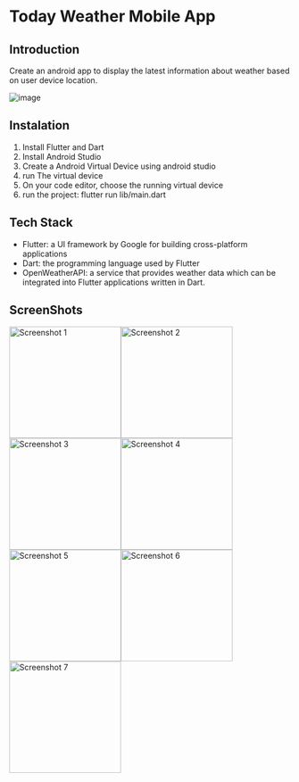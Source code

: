 # Today Weather Mobile App
## Introduction

Create an android app to display the latest information about weather based on user device location.

![image](https://github.com/Alvin-Saputra/Today-Weather-App/assets/145079710/91e9fb75-5c31-41cb-8f77-3da2677e2d33)

## Instalation
1. Install Flutter and Dart
2. Install Android Studio
3. Create a Android Virtual Device using android studio
4. run The virtual device
5. On your code editor, choose the running virtual device
6. run the project: flutter run lib/main.dart

## Tech Stack
- Flutter: a UI framework by Google for building cross-platform applications
- Dart: the programming language used by Flutter
- OpenWeatherAPI: a service that provides weather data which can be integrated into Flutter applications written in Dart.


## ScreenShots

<div style="display: flex; flex-wrap: wrap;">
  <img src="https://github.com/Alvin-Saputra/Today-Weather-App/assets/145079710/4b99646a-9a4e-4b9f-a2ff-98aa55b26e5b" alt="Screenshot 1" width="200"/>
  <img src="https://github.com/Alvin-Saputra/Today-Weather-App/assets/145079710/067ad3a1-1bd6-4a2d-8215-1861dea0e251" alt="Screenshot 2" width="200"/>
  <img src="https://github.com/Alvin-Saputra/Today-Weather-App/assets/145079710/4bfba07b-8276-4142-89d0-d8fa84ad1653" alt="Screenshot 3" width="200"/>
  <img src="https://github.com/Alvin-Saputra/Today-Weather-App/assets/145079710/c3ec0625-2894-40cf-9184-1865ce0a0911" alt="Screenshot 4" width="200"/>
  <br><br>
  <img src="https://github.com/Alvin-Saputra/Today-Weather-App/assets/145079710/59f88328-c9f0-4aef-853e-fe8443d87257" alt="Screenshot 5" width="200"/>
  <img src="https://github.com/Alvin-Saputra/Today-Weather-App/assets/145079710/1e4a2658-f0c0-4c5a-babf-6291b166c851" alt="Screenshot 6" width="200"/>
  <img src="https://github.com/Alvin-Saputra/Today-Weather-App/assets/145079710/5012375a-4f48-4c03-b98c-484e06d4b2dd" alt="Screenshot 7" width="200"/>
</div>
